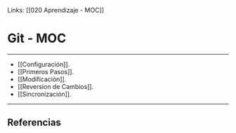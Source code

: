 Links: [[020 Aprendizaje - MOC]]

# Git - MOC
---

- [[Configuración]].
- [[Primeros Pasos]].
- [[Modificación]].
- [[Reversion de Cambios]].
- [[Sincronización]].

---

## Referencias